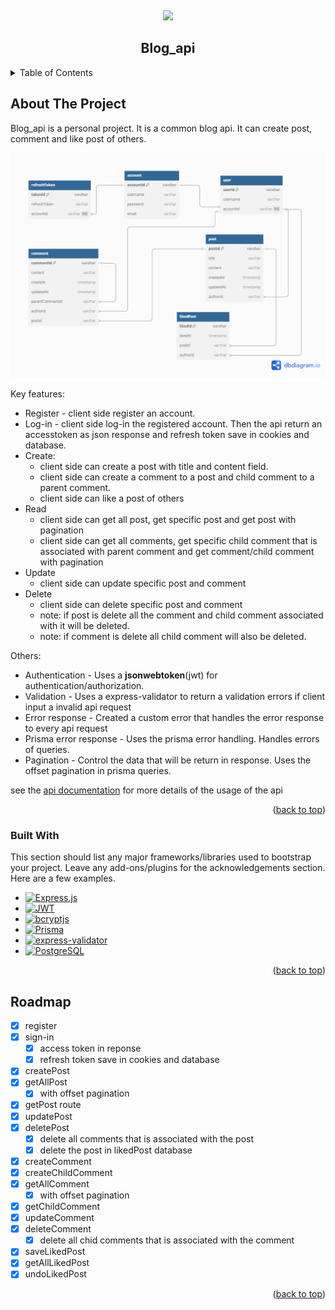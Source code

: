 <!-- PROJECT LOGO -->

<a id="readme-top"></a>
<br />

<div align="center">
  <image src="https://github.com/user-attachments/assets/b3dc80ba-8804-4cbd-bc6b-dd31fbb679ba" width="100px"/>
  <h2 align="center">Blog_api</h2>
</div>

<!-- TABLE OF CONTENTS -->
<details>
  <summary>Table of Contents</summary>
  <ol>
    <li>
      <a href="#about-the-project">About The Project</a>
      <ul>
        <li><a href="#built-with">Built With</a></li>
        <li><a href="https://github.com/bartue-dev/blog_api/blob/main/api-documentation.md">API Documentation</a></li>
      </ul>
    </li>
    <li><a href="#roadmap">Roadmap</a></li>
  </ol>
</details>

<!-- ABOUT THE PROJECT -->

## About The Project

Blog_api is a personal project. It is a common blog api. It can create post, comment and like post of others.

![blog_API_db_diagram](/public/blog_api_db.png)

Key features:

-   Register - client side register an account.
-   Log-in - client side log-in the registered account. Then the api return an accesstoken as json response and refresh token save in cookies and database.
-   Create:
    -   client side can create a post with title and content field.
    -   client side can create a comment to a post and child comment to a parent comment.
    -   client side can like a post of others
-   Read
    -   client side can get all post, get specific post and get post with pagination
    -   client side can get all comments, get specific child comment that is associated with parent comment and get comment/child comment with pagination
-   Update
    -   client side can update specific post and comment
-   Delete
    -   client side can delete specific post and comment
    -   note: if post is delete all the comment and child comment associated with it will be deleted.
    -   note: if comment is delete all child comment will also be deleted.

Others:

-   Authentication - Uses a **jsonwebtoken**(jwt) for authentication/authorization.
-   Validation - Uses a express-validator to return a validation errors if client input a invalid api request
-   Error response - Created a custom error that handles the error response to every api request
-   Prisma error response - Uses the prisma error handling. Handles errors of queries.
-   Pagination - Control the data that will be return in response. Uses the offset pagination in prisma queries.

see the <a href="https://github.com/bartue-dev/blog_api/blob/main/api-documentation.md" target="_blank"> api documentation</a> for more details of the usage of the api

<p align="right">(<a href="#readme-top">back to top</a>)</p>

### Built With

This section should list any major frameworks/libraries used to bootstrap your project. Leave any add-ons/plugins for the acknowledgements section. Here are a few examples.

<!-- BADGES -->

-   [![Express.js][Express.js-badge]][Express.js-url]
-   [![JWT][JWT-badge]][JWT-url]
-   [![bcryptjs][bcryptjs-badge]][bcryptjs-url]
-   [![Prisma][Prisma-badge]][Prisma-url]
-   [![express-validator][express-validator-badge]][express-validator-url]
-   [![PostgreSQL][PostgreSQL-badge]][PostgreSQL-url]

<!-- BADGES -->

[Express.js-badge]: https://img.shields.io/badge/Express.js-000000?style=for-the-badge&logo=express&logoColor=white
[Express.js-url]: https://expressjs.com/
[JWT-badge]: https://img.shields.io/badge/JWT-FFB600?style=for-the-badge&logo=jsonwebtokens&logoColor=black
[JWT-url]: https://jwt.io/
[bcryptjs-badge]: https://img.shields.io/badge/bcryptjs-003A70?style=for-the-badge
[bcryptjs-url]: https://www.npmjs.com/package/bcryptjs
[Prisma-badge]: https://img.shields.io/badge/Prisma-2D3748?style=for-the-badge&logo=prisma&logoColor=white
[Prisma-url]: https://www.prisma.io/
[express-validator-badge]: https://img.shields.io/badge/express--validator-6A1B9A?style=for-the-badge
[express-validator-url]: https://express-validator.github.io/docs/
[PostgreSQL-badge]: https://img.shields.io/badge/PostgreSQL-336791?style=for-the-badge&logo=postgresql&logoColor=white
[PostgreSQL-url]: https://www.postgresql.org/

<p align="right">(<a href="#readme-top">back to top</a>)</p>

<!-- ROADMAP -->

## Roadmap

-   [x] register
-   [x] sign-in
    -   [x] access token in reponse
    -   [x] refresh token save in cookies and database
-   [x] createPost
-   [x] getAllPost
    -   [x] with offset pagination
-   [x] getPost route
-   [x] updatePost
-   [x] deletePost
    -   [x] delete all comments that is associated with the post
    -   [x] delete the post in likedPost database
-   [x] createComment
-   [x] createChildComment
-   [x] getAllComment
    -   [x] with offset pagination
-   [x] getChildComment
-   [x] updateComment
-   [x] deleteComment
    -   [x] delete all chid comments that is associated with the comment
-   [x] saveLikedPost
-   [x] getAllLikedPost
-   [x] undoLikedPost

<p align="right">(<a href="#readme-top">back to top</a>)</p>
